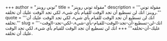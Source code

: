 +++
author = "توني روبنز"
title = "مقولة توني روبنز"
description = '''مقولة توني روبنز: انك لن تسطيع أن تجد الوقت للقيام بأي شيء، لكي تجد الوقت عليك أن تخلقه.'''
quote = '''انك لن تسطيع أن تجد الوقت للقيام بأي شيء، لكي تجد الوقت عليك أن تخلقه.'''
slug = '''انك-لن-تسطيع-أن-تجد-الوقت-للقيام-بأي-شيء،-لكي-تجد-الوقت-عليك-أن-تخلقه'''
+++
انك لن تسطيع أن تجد الوقت للقيام بأي شيء، لكي تجد الوقت عليك أن تخلقه.
